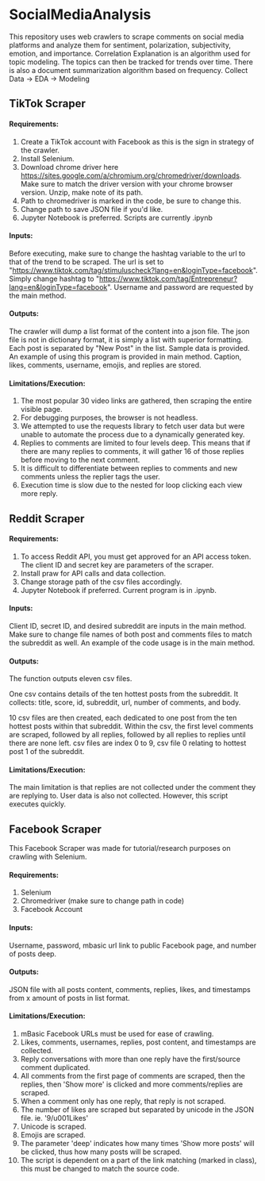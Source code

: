 # SocialMediaAnalysis
This repository uses web crawlers to scrape comments on social media platforms and analyze them for sentiment, polarization, subjectivity, emotion, and importance. Correlation Explanation is an algorithm used for topic modeling. The topics can then be tracked for trends over time. There is also a document summarization algorithm based on frequency.
Collect Data -> EDA -> Modeling

## TikTok Scraper

#### Requirements:
1. Create a TikTok account with Facebook as this is the sign in strategy of the crawler.
2. Install Selenium.
3. Download chrome driver here https://sites.google.com/a/chromium.org/chromedriver/downloads. Make sure to match the driver version with your chrome browser version. Unzip, make note of its path.
4. Path to chromedriver is marked in the code, be sure to change this.
5. Change path to save JSON file if you'd like.
6. Jupyter Notebook is preferred. Scripts are currently .ipynb

#### Inputs:
Before executing, make sure to change the hashtag variable to the url to that of the trend to be scraped. The url is set to "https://www.tiktok.com/tag/stimuluscheck?lang=en&loginType=facebook". 
Simply change hashtag to "https://www.tiktok.com/tag/Entrepreneur?lang=en&loginType=facebook".
Username and password are requested by the main method.

#### Outputs:
The crawler will dump a list format of the content into a json file. The json file is not in dictionary format, it is simply a list with superior formatting. Each post is separated by "New Post" in the list. Sample data is provided. An example of using this program is provided in main method. Caption, likes, comments, username, emojis, and replies are stored.

#### Limitations/Execution: 
1. The most popular 30 video links are gathered, then scraping the entire visible page.
2. For debugging purposes, the browser is not headless.
3. We attempted to use the requests library to fetch user data but were unable to automate the process due to a dynamically generated key.
4. Replies to comments are limited to four levels deep. This means that if there are many replies to comments, it will gather 16 of those replies before moving to the next comment.
5. It is difficult to differentiate between replies to comments and new comments unless the replier tags the user.
6. Execution time is slow due to the nested for loop clicking each view more reply. 

## Reddit Scraper

#### Requirements:
1. To access Reddit API, you must get approved for an API access token. The client ID and secret key are parameters of the scraper.
2. Install praw for API calls and data collection.
3. Change storage path of the csv files accordingly.
4. Jupyter Notebook if preferred. Current program is in .ipynb.

#### Inputs:
Client ID, secret ID, and desired subreddit are inputs in the main method. Make sure to change file names of both post and comments files to match the subreddit as well. An example of the code usage is in the main method.

#### Outputs:
The function outputs eleven csv files.

One csv contains details of the ten hottest posts from the subreddit. It collects: title, score, id, subreddit, url, number of comments, and body.

10 csv files are then created, each dedicated to one post from the ten hottest posts within that subreddit. Within the csv, the first level comments are scraped, followed by all replies, followed by all replies to replies until there are none left.
csv files are index 0 to 9, csv file 0 relating to hottest post 1 of the subreddit.


#### Limitations/Execution:
The main limitation is that replies are not collected under the comment they are replying to.
User data is also not collected.
However, this script executes quickly.

## Facebook Scraper
This Facebook Scraper was made for tutorial/research purposes on crawling with Selenium.

#### Requirements:
1. Selenium
2. Chromedriver (make sure to change path in code)
3. Facebook Account

#### Inputs:
Username, password, mbasic url link to public Facebook page, and number of posts deep.

#### Outputs:
JSON file with all posts content, comments, replies, likes, and timestamps from x amount of posts in list format.

#### Limitations/Execution:
1. mBasic Facebook URLs must be used for ease of crawling.
2. Likes, comments, usernames, replies, post content, and timestamps are collected.
3. Reply conversations with more than one reply have the first/source comment duplicated.
4. All comments from the first page of comments are scraped, then the replies, then 'Show more' is clicked and more comments/replies are scraped.
5. When a comment only has one reply, that reply is not scraped.
6. The number of likes are scraped but separated by unicode in the JSON file. ie. '9/u001Likes'
7. Unicode is scraped.
8. Emojis are scraped.
9. The parameter 'deep' indicates how many times 'Show more posts' will be clicked, thus how many posts will be scraped.
10. The script is dependent on a part of the link matching (marked in class), this must be changed to match the source code.
